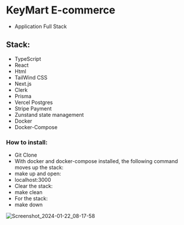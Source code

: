 # KeyMart E-commerce

- Application Full Stack

## Stack: 

- TypeScript
- React
- Html
- TailWind CSS
- Next.js
- Clerk
- Prisma
- Vercel Postgres
- Stripe Payment
- Zunstand state management
- Docker
- Docker-Compose

### How to install:

- Git Clone
- With docker and docker-compose installed, the following command moves up the stack:
- make up and open:
- localhost:3000
- Clear the stack:
- make clean
- For the stack:
- make down

![Screenshot_2024-01-22_08-17-58](https://github.com/Victor-Zarzar/e-commerce-ts/assets/114430780/13f2d929-06a0-465f-94ff-6eb74d0a7ec4)
